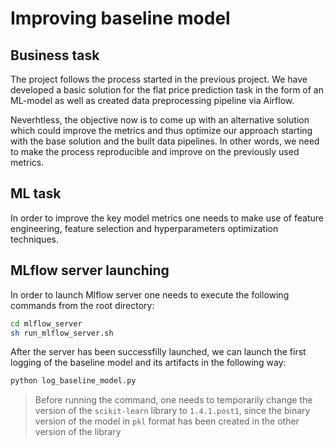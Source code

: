 # Improving baseline model

## Business task

The project follows the process started in the previous project. We have developed a basic solution for the flat price prediction task in the form of an ML-model as well as created data preprocessing pipeline via Airflow. 

Neverhtless, the objective now is to come up with an alternative solution which could improve the metrics and thus optimize our approach starting with the base solution and the built data pipelines. In other words, we need to make the process reproducible and improve on the previously used metrics.

## ML task

In order to improve the key model metrics one needs to make use of feature engineering, feature selection and hyperparameters optimization techniques. 

## MLflow server launching

In order to launch Mlflow server one needs to execute the following commands from the root directory:

```bash
cd mlflow_server
sh run_mlflow_server.sh
```

After the server has been successfilly launched, we can launch the first logging of the baseline model and its artifacts in the following way:

```bash
python log_baseline_model.py
```
> Before running the command, one needs to temporarily change the version of the `scikit-learn` library to `1.4.1.post1`, since the binary version of the model in `pkl` format has been created in the other version of the library
